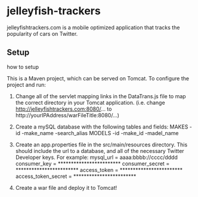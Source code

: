jelleyfish-trackers
===================

jelleyfishtrackers.com is a mobile optimized application that tracks the popularity of cars on Twitter. 

Setup
-----
how to setup

This is a Maven project, which can be served on Tomcat. To configure the project and run:

1. Change all of the servlet mapping links in the DataTrans.js file to map the correct directory in your Tomcat application. (i.e. change http://jelleyfishtrackers.com:8080/... to http://yourIPAddress/warFileTitle:8080/...)

2. Create a mySQL database with the following tables and fields:
    MAKES
      -id
      -make_name
      -search_alias
    MODELS
      -id
      -make_id
      -madel_name

3. Create an app.properties file in the src/main/resources directory. This should include the url to a database, and all of the necessary Twitter Developer keys. For example:
  mysql_url = aaaa:bbbb://cccc/dddd
  consumer_key = ************************
  consumer_secret = ************************
  access_token = ************************
  access_token_secret = ************************

4. Create a war file and deploy it to Tomcat!
